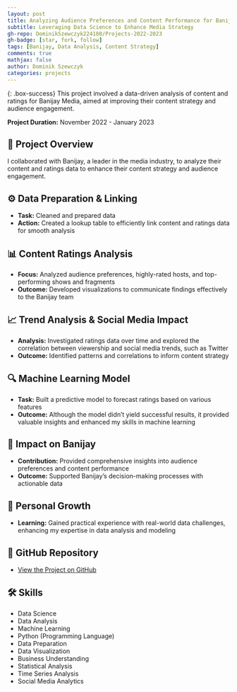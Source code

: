 ```yaml
---
layout: post
title: Analyzing Audience Preferences and Content Performance for Banijay
subtitle: Leveraging Data Science to Enhance Media Strategy
gh-repo: DominikSzewczyk224180/Projects-2022-2023
gh-badge: [star, fork, follow]
tags: [Banijay, Data Analysis, Content Strategy]
comments: true
mathjax: false
author: Dominik Szewczyk
categories: projects
---
```


{: .box-success}
This project involved a data-driven analysis of content and ratings for Banijay Media, aimed at improving their content strategy and audience engagement.

**Project Duration:** November 2022 - January 2023

## 🎥 Project Overview

I collaborated with Banijay, a leader in the media industry, to analyze their content and ratings data to enhance their content strategy and audience engagement.

## ⚙️ Data Preparation & Linking

- **Task:** Cleaned and prepared data
- **Action:** Created a lookup table to efficiently link content and ratings data for smooth analysis

## 📊 Content Ratings Analysis

- **Focus:** Analyzed audience preferences, highly-rated hosts, and top-performing shows and fragments
- **Outcome:** Developed visualizations to communicate findings effectively to the Banijay team

## 📈 Trend Analysis & Social Media Impact

- **Analysis:** Investigated ratings data over time and explored the correlation between viewership and social media trends, such as Twitter
- **Outcome:** Identified patterns and correlations to inform content strategy

## 🔍 Machine Learning Model

- **Task:** Built a predictive model to forecast ratings based on various features
- **Outcome:** Although the model didn’t yield successful results, it provided valuable insights and enhanced my skills in machine learning

## 🚀 Impact on Banijay

- **Contribution:** Provided comprehensive insights into audience preferences and content performance
- **Outcome:** Supported Banijay’s decision-making processes with actionable data

## 🌱 Personal Growth

- **Learning:** Gained practical experience with real-world data challenges, enhancing my expertise in data analysis and modeling

## 🔗 GitHub Repository

- [View the Project on GitHub](https://github.com/DominikSzewczyk224180/Projects-2022-2023)

## 🛠 Skills

- Data Science
- Data Analysis
- Machine Learning
- Python (Programming Language)
- Data Preparation
- Data Visualization
- Business Understanding
- Statistical Analysis
- Time Series Analysis
- Social Media Analytics
